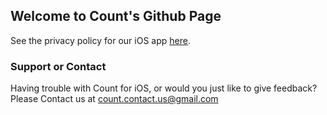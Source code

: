 ## Welcome to Count's Github Page

See the privacy policy for our iOS app [here](https://github.com/MPhelan91/Count/edit/main/PrivacyPolicy.txt).

### Support or Contact

Having trouble with Count for iOS, or would you just like to give feedback?  Please Contact us at count.contact.us@gmail.com

